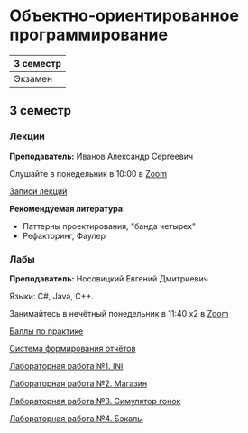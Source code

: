 # Объектно-ориентированное программирование

|3 семестр|
|---|
|Экзамен|

## 3 семестр
### Лекции

**Преподаватель:** Иванов Александр Сергеевич

Слушайте в понедельник в 10:00 в [Zoom](https://itmo.zoom.us/j/9151124949)

[Записи лекций](https://yadi.sk/d/iGz5-Vunb5dKHA?w=1)

**Рекомендуемая литература**:

* Паттерны проектирования, "банда четырех"
* Рефакторинг, Фаулер

### Лабы

**Преподаватель:** Носовицкий Евгений Дмитриевич

Языки: C#, Java, C++.

Занимайтесь в нечётный понедельник в 11:40 x2 в [Zoom](https://itmo.zoom.us/j/8545966049)

[Баллы по практике](https://docs.google.com/spreadsheets/d/1H75MoSvL-165x5aM-p26eFZcY57UYx0gPtOHhvpGYGw/edit?usp=sharing)

[Система формирования отчётов](https://reports.artrey.ru/)

[Лабораторная работа №1. INI](../Files/OOP/OOP1.pdf)

[Лабораторная работа №2. Магазин](../Files/OOP/OOP2.pdf)

[Лабораторная работа №3. Симулятор гонок](../Files/OOP/OOP3.pdf)

[Лабораторная работа №4. Бэкапы](../Files/OOP/OOP4.pdf)